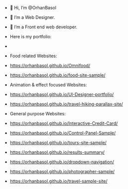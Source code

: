 - 👋 Hi, I’m @OrhanBasol
- 👀 I’m a Web Designer.
- 🌱 I’m a Front end web developer.

- Here is my portfolio:
- 
- Food related Websites:
- https://orhanbasol.github.io/Omnifood/
- https://orhanbasol.github.io/food-site-sample/

- Animation & effect focused Websites:
- https://orhanbasol.github.io/UI-Designer-portfolio/
- https://orhanbasol.github.io/travel-hiking-parallax-site/

- General purpose Websites:
- https://orhanbasol.github.io/Interactive-Credit-Card/
- https://orhanbasol.github.io/Control-Panel-Sample/
- https://orhanbasol.github.io/tours-site-sample/
- https://orhanbasol.github.io/results-summary/
- https://orhanbasol.github.io/dropdown-navigation/
- https://orhanbasol.github.io/photographer-sample/
- https://orhanbasol.github.io/travel-sample-site/ 


<!---
OrhanBasol/OrhanBasol is a ✨ special ✨ repository because its `README.md` (this file) appears on your GitHub profile.
You can click the Preview link to take a look at your changes.
--->
